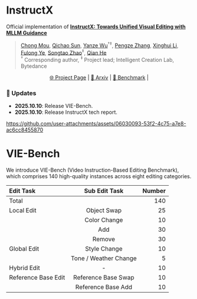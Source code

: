 # InstructX

Official implementation of **[InstructX: Towards Unified Visual Editing with MLLM Guidance](https://arxiv.org/pdf/2510.08485)**

> [Chong Mou](https://scholar.google.com/citations?user=SYQoDk0AAAAJ&hl=zh-CN), [Qichao Sun](https://huggingface.co/Simons212), [Yanze Wu](https://scholar.google.com/citations?user=FdHiVvkAAAAJ&hl=zh-CN)<sup>&dagger;</sup><sup>&ddagger;</sup>, [Pengze Zhang](https://openreview.net/profile?id=%7EPengze_Zhang1), [Xinghui Li](https://crayon-shinchan.github.io/xinghui99.github.io/), [Fulong Ye](https://scholar.google.com/citations?user=-BbQ5VgAAAAJ&hl=zh-CN), [Songtao Zhao](https://openreview.net/profile?id=~Songtao_Zhao1)<sup>&ddagger;</sup>, [Qian He](https://scholar.google.com/citations?user=9rWWCgUAAAAJ)<br>
> <sup>&dagger;</sup> Corresponding author, <sup>&ddagger;</sup> Project lead;
> Intelligent Creation Lab, Bytedance

<p align="center">
  <a href="https://mc-e.github.io/project/InstructX/">🌐 Project Page</a> |
  <a href="https://arxiv.org/pdf/2510.08485">📜 Arxiv</a> |
  <a href="https://huggingface.co/datasets/Simons212/VIE-Bench">🤗 Benchmark</a> |
</p>

### :triangular_flag_on_post: Updates
* **2025.10.10**: Release VIE-Bench.
* **2025.10.10**: Release InstructX tech report.

https://github.com/user-attachments/assets/06030093-53f2-4c75-a7e8-ac6cc8455870

# VIE-Bench

We introduce VIE-Bench (Video Instruction-Based Editing Benchmark), which comprises 140 high-quality instances across eight editing categories.

| Edit Task            | Sub Edit Task               | Number |
|:---------------------|:---------------------------:|------:|
| Total                |                             |   140 |
| Local Edit           | Object Swap                 |    25 |
|                      | Color Change                |    10 |
|                      | Add                         |    30 |
|                      | Remove                      |    30 |
| Global Edit          | Style Change                |    10 |
|                      | Tone / Weather Change       |     5 |
| Hybrid Edit          | -                           |    10 |
| Reference Base Edit  | Reference Base Swap         |    10 |
|                      | Reference Base Add          |    10 |
